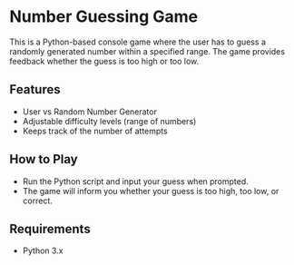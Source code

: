 # Number Guessing Game

This is a Python-based console game where the user has to guess a randomly generated number within a specified range. The game provides feedback whether the guess is too high or too low.

## Features
- User vs Random Number Generator
- Adjustable difficulty levels (range of numbers)
- Keeps track of the number of attempts

## How to Play
- Run the Python script and input your guess when prompted.
- The game will inform you whether your guess is too high, too low, or correct.

## Requirements
- Python 3.x
